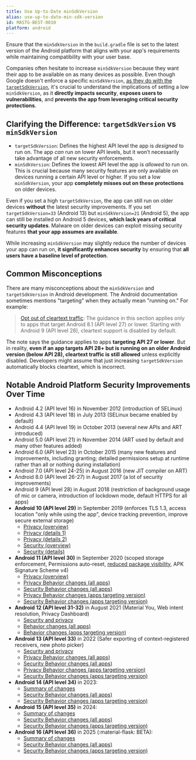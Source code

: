 ```yaml
---
title: Use Up-to-Date minSdkVersion
alias: use-up-to-date-min-sdk-version
id: MASTG-BEST-0010
platform: android
---
```


Ensure that the `minSdkVersion` in the `build.gradle` file is set to the latest version of the Android platform that aligns with your app's requirements while maintaining compatibility with your user base.

Companies often hesitate to increase `minSdkVersion` because they want their app to be available on as many devices as possible. Even though Google doesn't enforce a specific `minSdkVersion`, [as they do with the `targetSdkVersion`](https://support.google.com/googleplay/android-developer/answer/11926878), it's crucial to understand the implications of setting a low `minSdkVersion`, as it **directly impacts security**, **exposes users to vulnerabilities**, and **prevents the app from leveraging critical security protections**.

## Clarifying the Difference: `targetSdkVersion` vs `minSdkVersion`

- `targetSdkVersion`: Defines the highest API level the app is _designed_ to run on. The app _can_ run on lower API levels, but it won’t necessarily take advantage of all new security enforcements.
- `minSdkVersion`: Defines the lowest API level the app is _allowed_ to run on. This is crucial because many security features are only available on devices running a certain API level or higher. If you set a low `minSdkVersion`, your app **completely misses out on these protections** on older devices.
  
Even if you set a high `targetSdkVersion`, the app can still run on older devices **without** the latest security improvements. If you set `targetSdkVersion=33` (Android 13) but `minSdkVersion=21` (Android 5), the app can still be installed on Android 5 devices, **which lack years of critical security updates**. Malware on older devices can exploit missing security features **that your app assumes are available**.

While increasing `minSdkVersion` may slightly reduce the number of devices your app can run on, **it significantly enhances security** by ensuring that **all users have a baseline level of protection**.  

## Common Misconceptions

There are many misconceptions about the `minSdkVersion` and `targetSdkVersion` in Android development. The Android documentation sometimes mentions "targeting" when they actually mean "running on." For example:

> [Opt out of cleartext traffic](https://developer.android.com/privacy-and-security/security-config#CleartextTrafficPermitted): The guidance in this section applies only to apps that target Android 8.1 (API level 27) or lower. Starting with Android 9 (API level 28), cleartext support is disabled by default.

The note says the guidance applies to apps **targeting API 27 or lower**. But in reality, **even if an app targets API 28+ but is running on an older Android version (below API 28), cleartext traffic is still allowed** unless explicitly disabled. Developers might assume that just increasing `targetSdkVersion` automatically blocks cleartext, which is incorrect.

## Notable Android Platform Security Improvements Over Time

- Android 4.2 (API level 16) in November 2012 (introduction of SELinux)
- Android 4.3 (API level 18) in July 2013 (SELinux became enabled by default)
- Android 4.4 (API level 19) in October 2013 (several new APIs and ART introduced)
- Android 5.0 (API level 21) in November 2014 (ART used by default and many other features added)
- Android 6.0 (API level 23) in October 2015 (many new features and improvements, including granting; detailed permissions setup at runtime rather than all or nothing during installation)
- Android 7.0 (API level 24-25) in August 2016 (new JIT compiler on ART)
- Android 8.0 (API level 26-27) in August 2017 (a lot of security improvements)
- Android 9 (API level 28) in August 2018 (restriction of background usage of mic or camera, introduction of lockdown mode, default HTTPS for all apps)
- **Android 10 (API level 29)** in September 2019 (enforces TLS 1.3, access location "only while using the app", device tracking prevention, improve secure external storage)
    - [Privacy (overview)](https://developer.android.com/about/versions/10/highlights#privacy_for_users "Android 10 Privacy Overview")
    - [Privacy (details 1)](https://developer.android.com/about/versions/10/privacy "Android 10 Privacy Details 1")
    - [Privacy (details 2)](https://developer.android.com/about/versions/10/privacy/changes "Android 10 Privacy Details 2")
    - [Security (overview)](https://developer.android.com/about/versions/10/highlights#security "Android 10 Security Overview")
    - [Security (details)](https://developer.android.com/about/versions/10/behavior-changes-all#security "Android 10 Security Details")
- **Android 11 (API level 30)** in September 2020 (scoped storage enforcement, Permissions auto-reset, [reduced package visibility](https://developer.android.com/training/package-visibility), APK Signature Scheme v4)
    - [Privacy (overview)](https://developer.android.com/about/versions/11/privacy "Android 11 Privacy Overview")
    - [Privacy Behavior changes (all apps)](https://developer.android.com/about/versions/11/behavior-changes-all "Android 11 Privacy Behavior changes (all apps)")
    - [Security Behavior changes (all apps)](https://developer.android.com/about/versions/11/behavior-changes-all#security "Android 11 Security Behavior changes (all apps)")
    - [Privacy Behavior changes (apps targeting version)](https://developer.android.com/about/versions/11/behavior-changes-11#privacy "Android 11 Privacy Behavior changes (apps targeting version)")
    - [Security Behavior changes (apps targeting version)](https://developer.android.com/about/versions/11/behavior-changes-11#security "Android 11 Security Behavior changes (apps targeting version)")
- **Android 12 (API level 31-32)** in August 2021 (Material You, Web intent resolution, Privacy Dashboard)
    - [Security and privacy](https://developer.android.com/about/versions/12/features#security-privacy "Android 12 Security and privacy")
    - [Behavior changes (all apps)](https://developer.android.com/about/versions/12/behavior-changes-all#security-privacy "Android 12 Behavior changes (all apps)")
    - [Behavior changes (apps targeting version)](https://developer.android.com/about/versions/12/behavior-changes-12#security-privacy "Android 12 Behavior changes (apps targeting version)")
- **Android 13 (API level 33)** in 2022 (Safer exporting of context-registered receivers, new photo picker)
    - [Security and privacy](https://developer.android.com/about/versions/13/features#privacy-security "Android 13 Security and privacy")
    - [Privacy Behavior changes (all apps)](https://developer.android.com/about/versions/13/behavior-changes-all#privacy "Android 13 Privacy Behavior changes (all apps)")
    - [Security Behavior changes (all apps)](https://developer.android.com/about/versions/13/behavior-changes-all#security "Android 13 Security Behavior changes (all apps)")
    - [Privacy Behavior changes (apps targeting version)](https://developer.android.com/about/versions/13/behavior-changes-13#privacy "Android 13 Privacy Behavior changes (apps targeting version)")
    - [Security Behavior changes (apps targeting version)](https://developer.android.com/about/versions/13/behavior-changes-13#security "Android 13 Security Behavior changes (apps targeting version)")
- **Android 14 (API level 34)** in 2023:
    - [Summary of changes](https://developer.android.com/about/versions/14/summary "Android 14 Summary of changes")
    - [Security Behavior changes (all apps)](https://developer.android.com/about/versions/14/behavior-changes-all#security "Android 14 Security Behavior changes (all apps)")
    - [Security Behavior changes (apps targeting version)](https://developer.android.com/about/versions/14/behavior-changes-14#security "Android 14 Security Behavior changes (apps targeting version)")
- **Android 15 (API level 35)** in 2024:
    - [Summary of changes](https://developer.android.com/about/versions/15/summary "Android 15 Summary of changes")
    - [Security Behavior changes (all apps)](https://developer.android.com/about/versions/15/behavior-changes-all#security "Android 15 Security Behavior changes (all apps)")
    - [Security Behavior changes (apps targeting version)](https://developer.android.com/about/versions/15/behavior-changes-15#security "Android 15 Security Behavior changes (apps targeting version)")
- **Android 16 (API level 36)** in 2025 (:material-flask: BETA):
    - [Summary of changes](https://developer.android.com/about/versions/16/summary "Android 16 Summary of changes")
    - [Security Behavior changes (all apps)](https://developer.android.com/about/versions/16/behavior-changes-all#security "Android 16 Security Behavior changes (all apps)")
    - [Security Behavior changes (apps targeting version)](https://developer.android.com/about/versions/16/behavior-changes-16#security "Android 16 Security Behavior changes (apps targeting version)")
